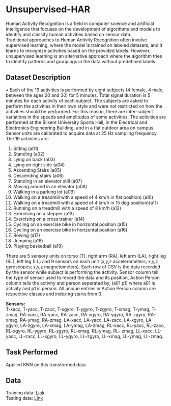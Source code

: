 # Unsupervised-HAR
Human Activity Recognition is a field in computer science and artificial intelligence that focuses on the development of algorithms and models to identify and classify human activities based on sensor data.  
Traditional approaches to Human Activity Recognition often involve supervised learning, where the model is trained on labeled datasets, and it learns to recognize activities based on the provided labels. However, unsupervised learning is an alternative approach where the algorithm tries to identify patterns and groupings in the data without predefined labels.

## Dataset Description
• Each of the 19 activities is performed by eight subjects (4 female, 4 male, between the ages 20 and 30) for 5 minutes. Total signal duration is 5 minutes for each activity of each subject. The subjects are asked to perform the activities in their own style and were not restricted on how the activities should be performed. For this reason, there are inter-subject variations in the speeds and amplitudes of some activities. The activities are performed at the Bilkent University Sports Hall, in the Electrical and Electronics Engineering Building, and in a flat outdoor area on campus. Sensor units are calibrated to acquire data at 25 Hz sampling frequency.  
The 19 activities are:  
1. Sitting (a01)
2. Standing (a02)
3. Lying on back (a03)
4. Lying on right side (a04)
5. Ascending Stairs (a05)
6. Descending stairs (a06)
7. Standing in an elevator still (a07)
8. Moving around in an elevator (a08)
9. Walking in a parking lot (a09)
10. Walking on a treadmill with a speed of 4 km/h in flat position) (a10)
11. Walking on a treadmill with a speed of 4 km/h in 15 deg position)(a11)
12. Running on a treadmill with a speed of 8 km/h (a12)
13. Exercising on a stepper (a13)
14. Exercising on a cross trainer (a14)
15. Cycling on an exercise bike in horizontal position (a15)
16. Cycling on an exercise bike in horizontal position (a16)
17. Rowing (a17)
18. Jumping (a18)
19. Playing basketball (a19)  
   
There are 5 sensory units on torso (T), right arm (RA), left arm (LA), right leg (RL), left leg (LL) and 9 sensors on each unit (x,y,z accelerometers; x,y,z gyroscopes; x,y,z magnetometers). Each row of CSV is the data recorded by the sensor while subject is performing the activity. Sensor column tell the type of sensor used to record the data and its position, Action Person column tells the activity and person seperated by, (a01 p1) where a01 is activity and p1 is person. All unique entries in Action Person column are respective classes and indexing starts from 0.  

**Sensors:**  
T-xacc, T-yacc, T-zacc, T-xgyro, T-ygyro, T-zgyro, T-xmag, T-ymag, T-zmag, RA-xacc, RA-yacc, RA-zacc, RA-xgyro, RA-ygyro, RA-zgyro, RA-xmag, RA-ymag, RA-zmag, LA-xacc, LA-yacc, LA-zacc, LA-xgyro, LA-ygyro, LA-zgyro, LA-xmag, LA-ymag, LA-zmag, RL-xacc, RL-yacc, RL-zacc, RL-xgyro, RL-ygyro, RL-zgyro, RL-xmag, RL-ymag, RL- zmag, LL-xacc, LL-yacc, LL-zacc, LL-xgyro, LL-ygyro, LL-zgyro, LL-xmag, LL-ymag, LL-zmag.

## Task Performed

Applied KNN on this transformed data.

## Data

Training data: [Link]()  
Testing data: [Link]()  
